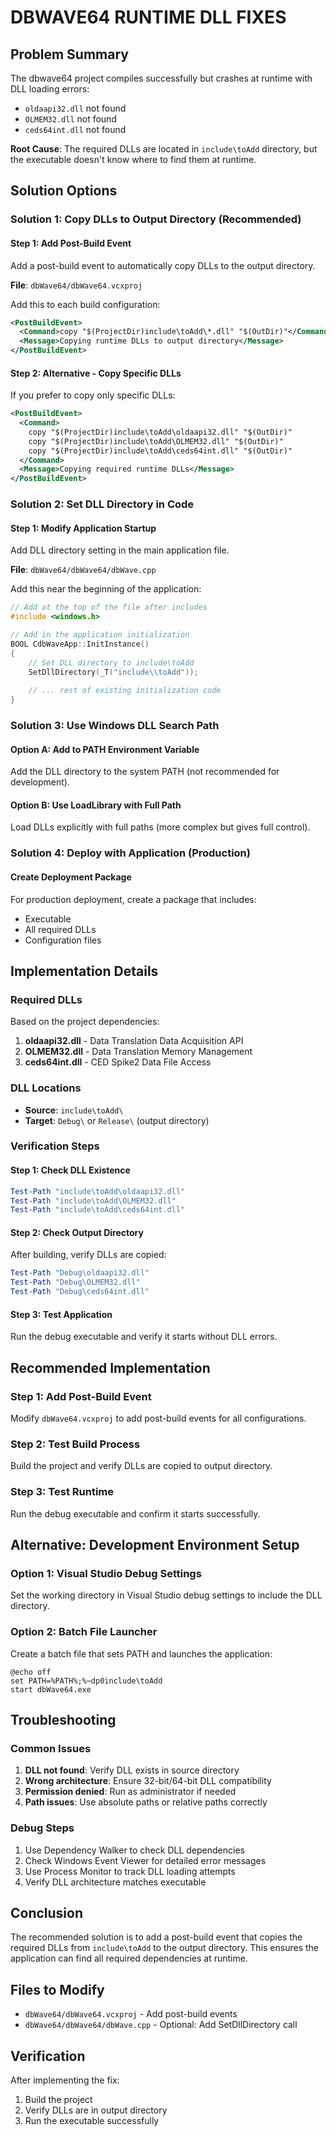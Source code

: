 # DBWAVE64 RUNTIME DLL FIXES

## Problem Summary
The dbwave64 project compiles successfully but crashes at runtime with DLL loading errors:
- `oldaapi32.dll` not found
- `OLMEM32.dll` not found  
- `ceds64int.dll` not found

**Root Cause**: The required DLLs are located in `include\toAdd` directory, but the executable doesn't know where to find them at runtime.

## Solution Options

### Solution 1: Copy DLLs to Output Directory (Recommended)

#### Step 1: Add Post-Build Event
Add a post-build event to automatically copy DLLs to the output directory.

**File**: `dbWave64/dbWave64.vcxproj`

Add this to each build configuration:

```xml
<PostBuildEvent>
  <Command>copy "$(ProjectDir)include\toAdd\*.dll" "$(OutDir)"</Command>
  <Message>Copying runtime DLLs to output directory</Message>
</PostBuildEvent>
```

#### Step 2: Alternative - Copy Specific DLLs
If you prefer to copy only specific DLLs:

```xml
<PostBuildEvent>
  <Command>
    copy "$(ProjectDir)include\toAdd\oldaapi32.dll" "$(OutDir)"
    copy "$(ProjectDir)include\toAdd\OLMEM32.dll" "$(OutDir)"
    copy "$(ProjectDir)include\toAdd\ceds64int.dll" "$(OutDir)"
  </Command>
  <Message>Copying required runtime DLLs</Message>
</PostBuildEvent>
```

### Solution 2: Set DLL Directory in Code

#### Step 1: Modify Application Startup
Add DLL directory setting in the main application file.

**File**: `dbWave64/dbWave64/dbWave.cpp`

Add this near the beginning of the application:

```cpp
// Add at the top of the file after includes
#include <windows.h>

// Add in the application initialization
BOOL CdbWaveApp::InitInstance()
{
    // Set DLL directory to include\toAdd
    SetDllDirectory(_T("include\\toAdd"));
    
    // ... rest of existing initialization code
}
```

### Solution 3: Use Windows DLL Search Path

#### Option A: Add to PATH Environment Variable
Add the DLL directory to the system PATH (not recommended for development).

#### Option B: Use LoadLibrary with Full Path
Load DLLs explicitly with full paths (more complex but gives full control).

### Solution 4: Deploy with Application (Production)

#### Create Deployment Package
For production deployment, create a package that includes:
- Executable
- All required DLLs
- Configuration files

## Implementation Details

### Required DLLs
Based on the project dependencies:

1. **oldaapi32.dll** - Data Translation Data Acquisition API
2. **OLMEM32.dll** - Data Translation Memory Management
3. **ceds64int.dll** - CED Spike2 Data File Access

### DLL Locations
- **Source**: `include\toAdd\`
- **Target**: `Debug\` or `Release\` (output directory)

### Verification Steps

#### Step 1: Check DLL Existence
```powershell
Test-Path "include\toAdd\oldaapi32.dll"
Test-Path "include\toAdd\OLMEM32.dll"
Test-Path "include\toAdd\ceds64int.dll"
```

#### Step 2: Check Output Directory
After building, verify DLLs are copied:
```powershell
Test-Path "Debug\oldaapi32.dll"
Test-Path "Debug\OLMEM32.dll"
Test-Path "Debug\ceds64int.dll"
```

#### Step 3: Test Application
Run the debug executable and verify it starts without DLL errors.

## Recommended Implementation

### Step 1: Add Post-Build Event
Modify `dbWave64.vcxproj` to add post-build events for all configurations.

### Step 2: Test Build Process
Build the project and verify DLLs are copied to output directory.

### Step 3: Test Runtime
Run the debug executable and confirm it starts successfully.

## Alternative: Development Environment Setup

### Option 1: Visual Studio Debug Settings
Set the working directory in Visual Studio debug settings to include the DLL directory.

### Option 2: Batch File Launcher
Create a batch file that sets PATH and launches the application:

```batch
@echo off
set PATH=%PATH%;%~dp0include\toAdd
start dbWave64.exe
```

## Troubleshooting

### Common Issues
1. **DLL not found**: Verify DLL exists in source directory
2. **Wrong architecture**: Ensure 32-bit/64-bit DLL compatibility
3. **Permission denied**: Run as administrator if needed
4. **Path issues**: Use absolute paths or relative paths correctly

### Debug Steps
1. Use Dependency Walker to check DLL dependencies
2. Check Windows Event Viewer for detailed error messages
3. Use Process Monitor to track DLL loading attempts
4. Verify DLL architecture matches executable

## Conclusion

The recommended solution is to add a post-build event that copies the required DLLs from `include\toAdd` to the output directory. This ensures the application can find all required dependencies at runtime.

## Files to Modify
- `dbWave64/dbWave64.vcxproj` - Add post-build events
- `dbWave64/dbWave64/dbWave.cpp` - Optional: Add SetDllDirectory call

## Verification
After implementing the fix:
1. Build the project
2. Verify DLLs are in output directory
3. Run the executable successfully
